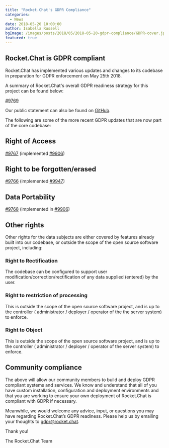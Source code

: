```yaml
---
title: "Rocket.Chat's GDPR Compliance"
categories:
  - News
date: 2018-05-20 10:00:00
author: Isabella Russell
bgImage: /images/posts/2018/05/2018-05-20-gdpr-compliance/GDPR-cover.jpg
featured: true
---
```


## Rocket.Chat is GDPR compliant

Rocket.Chat has implemented various updates and changes to its codebase in preparation for GDPR enforcement on May 25th 2018.

A summary of Rocket.Chat's overall GDPR readiness strategy for this project can be found below:

[#9769](https://github.com/RocketChat/Rocket.Chat/issues/9769)

Our public statement can also be found on [GitHub](https://github.com/RocketChat/Rocket.Chat/issues/10823).

The following are some of the more recent GDPR updates that are now part of the core codebase:

## Right of Access

[#9767](https://github.com/RocketChat/Rocket.Chat/issues/9767)
(implemented [#9906](https://github.com/RocketChat/Rocket.Chat/pull/9906))

## Right to be forgotten/erased

[#9766](https://github.com/RocketChat/Rocket.Chat/issues/9766)
(implemented [#9947](https://github.com/RocketChat/Rocket.Chat/pull/9947))

## Data Portability

[#9768](https://github.com/RocketChat/Rocket.Chat/issues/9768)
(implemented in [#9906](https://github.com/RocketChat/Rocket.Chat/pull/9906))

## Other rights

Other rights for the data subjects are either covered by features already built into our codebase, or outside the scope of the open source software project, including:

### Right to Rectification

The codebase can be configured to support user modification/correction/rectification of any data supplied (entered) by the user.

### Right to restriction of processing

This is outside the scope of the open source software project, and is up to the controller ( administrator / deployer / operator of the the server system) to enforce.

### Right to Object

This is outside the scope of the open source software project, and is up to the controller ( administrator / deployer / operator of the server system) to enforce.


## Community compliance

The above will allow our community members to build and deploy GDPR compliant systems and services. We know and understand that all of you have custom installation, configuration and deployment environments and that you are working to ensure your own deployment of Rocket.Chat is compliant with GDPR if necessary.

Meanwhile, we would welcome any advice, input, or questions you may have regarding Rocket.Chat’s GDPR readiness. Please help us by emailing your thoughts to gdpr@rocket.chat.

Thank you!

The Rocket.Chat Team
